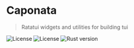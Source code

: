 # Caponata

> Ratatui widgets and utilities for building tui

<div align="left">
    <a>
        <img src="https://img.shields.io/badge/version-0.1.0-green?logo=rust" alt="License">
    </a>
    <a>
        <img src="https://img.shields.io/badge/license-Apache 2.0-green?logo=rust" alt="License">
    </a>
    <a>
        <img src="https://img.shields.io/badge/rust-1.85.0-green?logo=rust" alt="Rust version">
    </a>
</div>